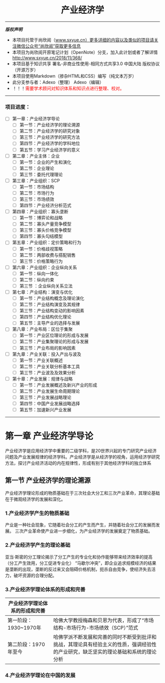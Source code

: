 # <center>产业经济学</center>
-----
***版权声明***
* 本项目托管于尚欣阅（www.sxyue.cn）更多详细的内容以及类似的项目请关注微信公众号“尚欣阅”获取更多信息
* 本项目为尚欣阅开原笔记计划（OpenNote）分支，加入此计划或者了解详情 http://www.sxyue.cn/2018/11/368/
* 本项目基于知识共享 署名-非商业性使用-相同方式共享3.0 中国大陆  版权协议（开源万岁）
* 本项目使用Markdown（掺杂HTML和CSS）编写（纯文本万岁）
* 此分支参与者：Adexo（整理） Adexo（编辑）
* ！！！<span style="color:red;">需要学术顾问对知识体系和知识点进行整理、校对。</span>
-------------
### 项目进度：
- [ ] 第一章：产业经济学导论
  - [ ] 第一节：产业经济学的理论溯源
  - [ ] 第二节：产业经济学的研究对象
  - [ ] 第三节：产业经济学的研究方法
  - [ ] 第四节：产业经济学的学科地位
  - [ ] 第五节：学习产业经济学的意义
- [ ] 第二章：产业主体：企业
  - [ ] 第一节：企业的产生和演化
  - [ ] 第二节：企业理论
  - [ ] 第三节：委托代理理论
- [ ] 第三章：产业组织：SCP
  - [ ] 第一节：市场结构
  - [ ] 第二节：市场行为
  - [ ] 第三节：市场绩效
  - [ ] 第四节：产业经济分析范式
- [ ] 第四章：产业组织：寡头垄断
  - [ ] 第一节：博弈论和战略
  - [ ] 第二节：寡头产量竞争模型
  - [ ] 第三节：寡头价格竞争模型
  - [ ] 第四节：寡头勾结模型
- [ ] 第五章：产业组织：定价策略和行为
  - [ ] 第一节：价格歧视策略
  - [ ] 第二节：两部收费与搭配销售
  - [ ] 第三节：价格策略行为
- [ ] 第六章：产业组织：企业纵向关系
  - [ ] 第一节：纵向一体化
  - [ ] 第二节：纵向约束
  - [ ] 第三节 ：企业纵向关系立法
- [ ] 第七章：产业结构：演变与优化
  - [ ] 第一节：产业结构概念及理论演化
  - [ ] 第二节：产业结构演变及其规律
  - [ ] 第三节：产业结构变动的影响因素
  - [ ] 第四节：产业结构优化理论
  - [ ] 第五节：主导产业的选择与发展
- [ ] 第八章：产业布局：区位于集聚
  - [ ] 第一节：产业区位理论的形成与发展
  - [ ] 第二节：产业集聚理论的形成与发展
  - [ ] 第三节：产业布局的影响因素
- [ ] 第九章：产业关联：投入产出与波及
  - [ ] 第一节：产业关联概述
  - [ ] 第二节：产业关联分析基本工具
  - [ ] 第三节：产业波及及效果分析
- [ ] 第十章：产业发展：规律与战略
  - [ ] 第一节：产业发展概述及新兴产业的形成
  - [ ] 第二节：产业发展生命周期理论
  - [ ] 第三节：产业发展战略理论
  - [ ] 第四节：中国产业发展战略选择
  - [ ] 第五节：加速新兴产业发展

-------
# 第一章 产业经济学导论
产业经济学是应用经济学中重要的二级学科，是20世界兴起的专门研究产业经济问题及产业发展规律的经济学科。产业经济学是从经济学的视角，运用经济学研究方法，探讨产业经济活动的内在规律性，形成有别于其他经济学科的独立体系
## 第一节 产业经济学的理论溯源
产业经济学理论形成的物质基础在于三次社会大分工和三次产业革命，其理论基础在于微观经济学的发展和深化。
### 1.产业经济学产生的物质基础
产业是一种社会现象，它随着社会分工的产生而产生，并随着社会分工的发展而发展。
三次产业革命使产业进一步细化，为产业经济学的发展奠定了物质基础。
### 2.产业经济学产生的理论基础
亚当·斯密的分工理论揭示了分工产生的专业化和协作能够带来经济效率的提高（分工产生效用，分工促进专业化）
“马歇尔冲突”，即企业追求规模经济的结果是垄断的出现，垄断的反过来又会阻碍价格机制，扼杀自由竞争，使经济失去活力，破坏资源的合理分配。
### 3.产业经济学理论体系的形成和完善
|产业经济学理论体系的形成和完善||
|---|---|
|第一阶段：1930~1970年|哈佛大学教授梅森和贝恩为代表，形成了“市场结构-市场行为-市场绩效（SCP）”范式|
|第二阶段：1970年至今|哈佛学派不断发展和完善的同时不断受到批评和挑战，其理论具有经验主义的性质，强调经验性的产业研究，缺乏坚实的理论基础和系统的理论分析|
### 4.产业经济学理论在中国的发展